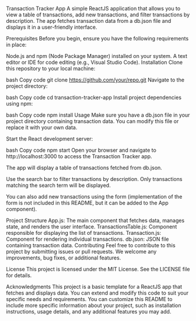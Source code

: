 Transaction Tracker App
A simple ReactJS application that allows you to view a table of transactions, add new transactions, and filter transactions by description. The app fetches transaction data from a db.json file and displays it in a user-friendly interface.

Prerequisites
Before you begin, ensure you have the following requirements in place:

Node.js and npm (Node Package Manager) installed on your system.
A text editor or IDE for code editing (e.g., Visual Studio Code).
Installation
Clone this repository to your local machine:

bash
Copy code
git clone https://github.com/your/repo.git
Navigate to the project directory:

bash
Copy code
cd transaction-tracker-app
Install project dependencies using npm:

bash
Copy code
npm install
Usage
Make sure you have a db.json file in your project directory containing transaction data. You can modify this file or replace it with your own data.

Start the React development server:

bash
Copy code
npm start
Open your browser and navigate to http://localhost:3000 to access the Transaction Tracker app.

The app will display a table of transactions fetched from db.json.

Use the search bar to filter transactions by description. Only transactions matching the search term will be displayed.

You can also add new transactions using the form (implementation of the form is not included in this README, but it can be added to the App component).

Project Structure
App.js: The main component that fetches data, manages state, and renders the user interface.
TransactionsTable.js: Component responsible for displaying the list of transactions.
Transaction.js: Component for rendering individual transactions.
db.json: JSON file containing transaction data.
Contributing
Feel free to contribute to this project by submitting issues or pull requests. We welcome any improvements, bug fixes, or additional features.

License
This project is licensed under the MIT License. See the LICENSE file for details.

Acknowledgments
This project is a basic template for a ReactJS app that fetches and displays data.
You can extend and modify this code to suit your specific needs and requirements.
You can customize this README to include more specific information about your project, such as installation instructions, usage details, and any additional features you may add.